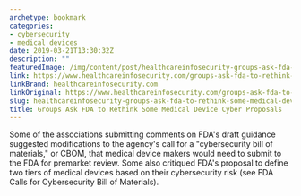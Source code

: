 ```yaml
---
archetype: bookmark
categories:
- cybersecurity
- medical devices
date: 2019-03-21T13:30:32Z
description: ""
featuredImage: /img/content/post/healthcareinfosecurity-groups-ask-fda-to-rethink-some-medical-device-cyber-proposals.jpg
link: https://www.healthcareinfosecurity.com/groups-ask-fda-to-rethink-some-medical-device-cyber-proposals-a-12210
linkBrand: healthcareinfosecurity.com
linkOriginal: https://www.healthcareinfosecurity.com/groups-ask-fda-to-rethink-some-medical-device-cyber-proposals-a-12210
slug: healthcareinfosecurity-groups-ask-fda-to-rethink-some-medical-device-cyber-proposals
title: Groups Ask FDA to Rethink Some Medical Device Cyber Proposals
---
```

Some of the associations submitting comments on FDA's draft guidance suggested modifications to the agency's call for a "cybersecurity bill of materials," or CBOM, that medical device makers would need to submit to the FDA for premarket review. Some also critiqued FDA's proposal to define two tiers of medical devices based on their cybersecurity risk (see FDA Calls for Cybersecurity Bill of Materials).

